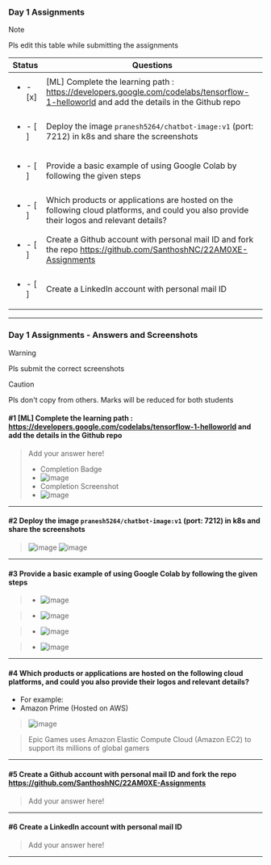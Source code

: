 ### Day 1 Assignments

> [!NOTE]
> Pls edit this table while submitting the assignments

| Status         | Questions     | 
|----------------|---------------|
| <ul><li>- [x] </li></ul> | [ML] Complete the learning path : https://developers.google.com/codelabs/tensorflow-1-helloworld and add the details in the Github repo |
| <ul><li>- [ ] </li></ul> | Deploy the image `pranesh5264/chatbot-image:v1` (port: 7212) in k8s and share the screenshots |
| <ul><li>- [ ] </li></ul> | Provide a basic example of using Google Colab by following the given steps  |
| <ul><li>- [ ] </li></ul> | Which products or applications are hosted on the following cloud platforms, and could you also provide their logos and relevant details?  |
| <ul><li>- [ ] </li></ul> | Create a Github account with personal mail ID and fork the repo https://github.com/SanthoshNC/22AM0XE-Assignments  |
| <ul><li>- [ ] </li></ul> | Create a LinkedIn account with personal mail ID  |


***

### Day 1 Assignments - Answers and Screenshots

> [!WARNING]
> Pls submit the correct screenshots

> [!CAUTION]
> Pls don't copy from others. Marks will be reduced for both students

#### #1 [ML] Complete the learning path : https://developers.google.com/codelabs/tensorflow-1-helloworld and add the details in the Github repo
> Add your answer here!
> - Completion Badge
> - ![image](https://github.com/user-attachments/assets/ff597006-893d-4835-a70a-130eff98ed5b)
> - Completion Screenshot
> - ![image](https://github.com/user-attachments/assets/42a291ed-2a49-476f-9ccc-9f5a003ae64f)

***

#### #2 Deploy the image `pranesh5264/chatbot-image:v1` (port: 7212) in k8s and share the screenshots
> ![image](https://github.com/user-attachments/assets/3c78b5dd-279a-4d18-859c-6eabf0480595)
> ![image](https://github.com/user-attachments/assets/773f3725-5403-43a1-b61b-687c4be8af0e)



***

#### #3 Provide a basic example of using Google Colab by following the given steps

> - ![image](https://github.com/user-attachments/assets/dbdd0af8-1a8a-4da6-8819-514d02273c75)

> - ![image](https://github.com/user-attachments/assets/a17b0bea-8157-4431-bf02-b43aa99982b5)

> - ![image](https://github.com/user-attachments/assets/f6a6f599-3a12-4e80-b484-f52973b24dcc)

> - ![image](https://github.com/user-attachments/assets/c59faa12-1636-48da-ab16-0d016ce7028a)


***

#### #4 Which products or applications are hosted on the following cloud platforms, and could you also provide their logos and relevant details? 
- For example:
- Amazon Prime (Hosted on AWS)
>![image](https://github.com/user-attachments/assets/21cad557-453c-49da-81ee-04dd6093a11b)

>  Epic Games uses Amazon Elastic Compute Cloud (Amazon EC2) to support its millions of global gamers


***

#### #5 Create a Github account with personal mail ID and fork the repo https://github.com/SanthoshNC/22AM0XE-Assignments
> Add your answer here!

***

#### #6 Create a LinkedIn account with personal mail ID
> Add your answer here!

***
